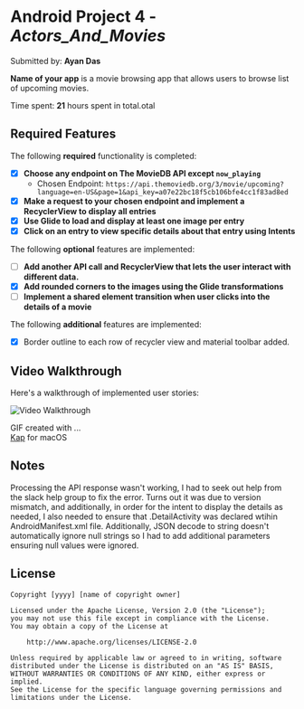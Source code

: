 # Android Project 4 - *Actors_And_Movies*

Submitted by: **Ayan Das**

**Name of your app** is a movie browsing app that allows users to browse list of upcoming movies.

Time spent: **21** hours spent in total.otal

## Required Features

The following **required** functionality is completed:

- [x] **Choose any endpoint on The MovieDB API except `now_playing`**
  - Chosen Endpoint: `https://api.themoviedb.org/3/movie/upcoming?language=en-US&page=1&api_key=a07e22bc18f5cb106bfe4cc1f83ad8ed`
- [x] **Make a request to your chosen endpoint and implement a RecyclerView to display all entries**
- [x] **Use Glide to load and display at least one image per entry**
- [x] **Click on an entry to view specific details about that entry using Intents**

The following **optional** features are implemented:

- [ ] **Add another API call and RecyclerView that lets the user interact with different data.** 
- [x] **Add rounded corners to the images using the Glide transformations**
- [ ] **Implement a shared element transition when user clicks into the details of a movie**

The following **additional** features are implemented:

- [x] Border outline to each row of recycler view and material toolbar added.

## Video Walkthrough

Here's a walkthrough of implemented user stories:

<img src='https://media.giphy.com/media/v1.Y2lkPTc5MGI3NjExZ2Y1ejl3M3UyMmcyNXBxaTdzZGs4ZXZyZmhyNGdhamd6Ym1rNWQxeSZlcD12MV9pbnRlcm5hbF9naWZfYnlfaWQmY3Q9Zw/VnlDopMcxACZC7q6Av/giphy.gif' title='Video Walkthrough' width='' alt='Video Walkthrough' />

<!-- Replace this with whatever GIF tool you used! -->
GIF created with ...  
[Kap](https://getkap.co/) for macOS
<!-- Recommended tools:

[ScreenToGif](https://www.screentogif.com/) for Windows
[peek](https://github.com/phw/peek) for Linux. -->

## Notes

Processing the API response wasn't working, I had to seek out help from the slack help group to fix the error. Turns out it was due to version mismatch, and additionally, in order for the intent to display the details as needed, I also needed to ensure that .DetailActivity was declared wtihin AndroidManifest.xml file. Additionally, JSON decode to string doesn't automatically ignore null strings so I had to add additional parameters ensuring null values were ignored.

## License

    Copyright [yyyy] [name of copyright owner]

    Licensed under the Apache License, Version 2.0 (the "License");
    you may not use this file except in compliance with the License.
    You may obtain a copy of the License at

        http://www.apache.org/licenses/LICENSE-2.0

    Unless required by applicable law or agreed to in writing, software
    distributed under the License is distributed on an "AS IS" BASIS,
    WITHOUT WARRANTIES OR CONDITIONS OF ANY KIND, either express or implied.
    See the License for the specific language governing permissions and
    limitations under the License.
